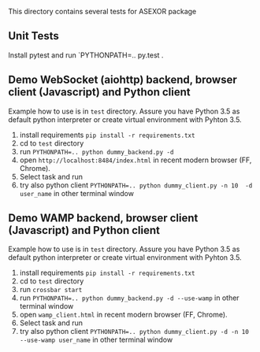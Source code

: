 This directory contains several tests for ASEXOR package

Unit Tests
----------

Install pytest and run
`PYTHONPATH=.. py.test .

Demo WebSocket (aiohttp) backend, browser client (Javascript) and Python client
-------------------------------------------------------------------------------
Example how to use is in `test` directory. Assure you have Python 3.5 as default python interpreter or create virtual environment with Pyhton 3.5.
1. install requirements `pip install -r requirements.txt`
2. cd to `test` directory
3. run `PYTHONPATH=.. python dummy_backend.py -d`
4. open `http://localhost:8484/index.html` in recent modern browser (FF, Chrome).
5. Select task and run 
6. try also python client `PYTHONPATH=.. python dummy_client.py -n 10  -d user_name` in other terminal window




Demo WAMP backend, browser client (Javascript) and Python client
----------------------------------------------------------------

Example how to use is in `test` directory. Assure you have Python 3.5 as default python interpreter or create virtual environment with Pyhton 3.5.
1. install requirements `pip install -r requirements.txt`
2. cd to `test` directory
3. run `crossbar start`
4. run `PYTHONPATH=.. python dummy_backend.py -d --use-wamp` in other terminal window
5. open `wamp_client.html` in recent modern browser (FF, Chrome).
6. Select task and run 
7. try also python client `PYTHONPATH=.. python dummy_client.py -d -n 10  --use-wamp user_name` in other terminal window

